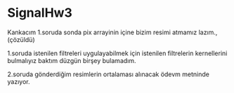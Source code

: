 # SignalHw3
Kankacım 1.soruda sonda pix arrayinin içine bizim resimi atmamız lazım., (çözüldü)


1.soruda istenilen filtreleri uygulayabilmek için istenilen filtrelerin kernellerini bulmalıyız baktım düzgün birşey bulamadım.


2.soruda gönderdiğim resimlerin ortalaması alınacak ödevm metninde yazıyor.
